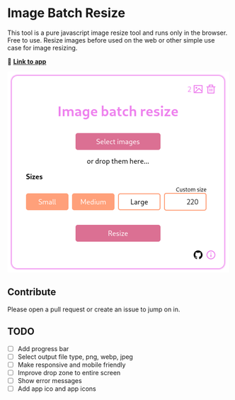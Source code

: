 # Image Batch Resize

This tool is a pure javascript image resize tool and runs only in the browser. Free to use. Resize images before used on the web or other simple use case for image resizing.

🚀 **[Link to app](https://ahrberg.github.io/image-batch-resize/)**

![app](docs/demo.png)

## Contribute

Please open a pull request or create an issue to jump on in.

## TODO

- [ ] Add progress bar
- [ ] Select output file type, png, webp, jpeg
- [ ] Make responsive and mobile friendly
- [ ] Improve drop zone to entire screen
- [ ] Show error messages
- [ ] Add app ico and app icons
